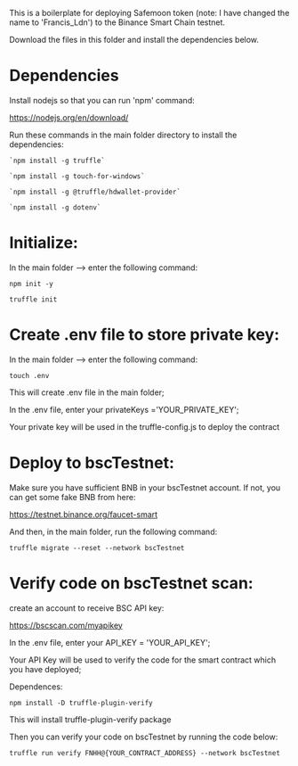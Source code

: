 This is a boilerplate for deploying Safemoon token (note: I have changed the name to 'Francis_Ldn') to the Binance Smart Chain testnet.

Download the files in this folder and install the dependencies below.

# Dependencies 
Install nodejs so that you can run 'npm' command:

https://nodejs.org/en/download/

Run these commands in the main folder directory to install the dependencies:

```
`npm install -g truffle`

`npm install -g touch-for-windows`

`npm install -g @truffle/hdwallet-provider`  

`npm install -g dotenv`
```

# Initialize:
In the main folder --> enter the following command:

`npm init -y `

`truffle init`

# Create .env file to store private key:
In the main folder --> enter the following command:

`touch .env`

This will create .env file in the main folder;

In the .env file, enter your privateKeys ='YOUR_PRIVATE_KEY';

Your private key will be used in the truffle-config.js to deploy the contract

# Deploy to bscTestnet:
Make sure you have sufficient BNB in your bscTestnet account. If not, you can get some fake BNB from here:

https://testnet.binance.org/faucet-smart

And then, in the main folder, run the following command:

`truffle migrate --reset --network bscTestnet`

# Verify code on bscTestnet scan:
create an account to receive BSC API key:

https://bscscan.com/myapikey

In the .env file, enter your API_KEY = 'YOUR_API_KEY';

Your API Key will be used to verify the code for the smart contract which you have deployed;

Dependences:

`npm install -D truffle-plugin-verify`

This will install truffle-plugin-verify package

Then you can verify your code on bscTestnet by running the code below:

`truffle run verify FNHH@{YOUR_CONTRACT_ADDRESS} --network bscTestnet`



